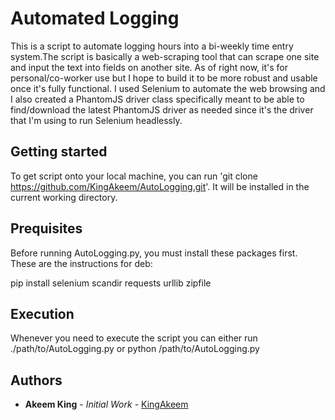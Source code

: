 # Automated Logging
This is a script to automate logging hours into a bi-weekly time entry system.The script is basically a web-scraping tool that can scrape one site and input the text into fields on another site. As of right now, it's for personal/co-worker use but I hope to build it to be more robust and usable once it's fully functional. I used Selenium to automate the web browsing and I also created a PhantomJS driver class specifically meant to be able to find/download the latest PhantomJS driver as needed since it's the driver that I'm using to run Selenium headlessly.


## Getting started

To get script onto your local machine, you can run 'git clone https://github.com/KingAkeem/AutoLogging.git'. It will be installed in the current working directory. 

## Prequisites

Before running AutoLogging.py, you must install these packages first. These are the instructions for deb:

pip install selenium scandir requests urllib zipfile

## Execution

Whenever you need to execute the script you can either run ./path/to/AutoLogging.py or python /path/to/AutoLogging.py


## Authors
* **Akeem King** - *Initial Work* - [KingAkeem](https://github.com/KingAkeem)

